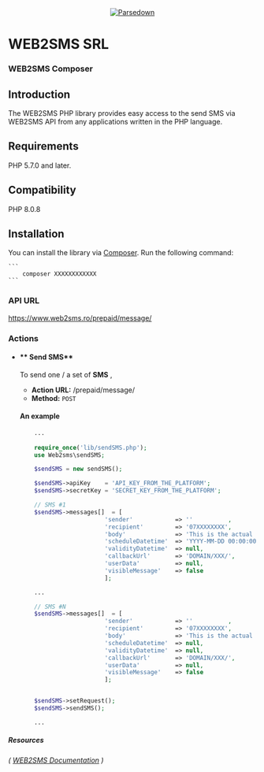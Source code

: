 <div align="center"><a href="https://www.web2sms.ro"><img alt="Parsedown" src="https://www.web2sms.ro/assets/themes/public/images/front/logo.png" /></a></div>

# WEB2SMS SRL
### WEB2SMS Composer

## Introduction

The WEB2SMS PHP library provides easy access to the send SMS via WEB2SMS API from any
applications written in the PHP language.

## Requirements
PHP 5.7.0 and later.

## Compatibility
PHP 8.0.8

## Installation 

You can install the library via [Composer](http://getcomposer.org/). Run the following command:

    ```
        composer XXXXXXXXXXXX
    ```

### API URL
<https://www.web2sms.ro/prepaid/message/>


### Actions
* #### ** Send SMS**
        
    To send one / a set of **SMS** ,

    * **Action URL:** /prepaid/message/
    * **Method:** `POST`    
    
        
    #### An example

    ```php
        ...
        
        require_once('lib/sendSMS.php');
        use Web2sms\sendSMS;

        $sendSMS = new sendSMS();

        $sendSMS->apiKey    = 'API_KEY_FROM_THE_PLATFORM'; 
        $sendSMS->secretKey = 'SECRET_KEY_FROM_THE_PLATFORM';

        // SMS #1
        $sendSMS->messages[]  = [
                            'sender'            => ''          ,          // who send the SMS             // Optional
                            'recipient'         => '07XXXXXXXX',          // who recive the SMS           // Mandatory
                            'body'              => 'This is the actual content of SMS nr one',              // Mandatory
                            'scheduleDatetime'  => 'YYYY-MM-DD 00:00:00', // Data & Time to send SMS      // Optional
                            'validityDatetime'  => null,                  // Data & Time of expire SMS    // Optional
                            'callbackUrl'       => 'DOMAIN/XXX/',         // Full callback URL            // Optional    
                            'userData'          => null,                  // User data                    // Optional
                            'visibleMessage'    => false                  // false / True                 // Optional
                            ];

        ...

        // SMS #N
        $sendSMS->messages[]  = [
                            'sender'            => ''          ,          // who send the SMS             // Optional
                            'recipient'         => '07XXXXXXXX',          // who recive the SMS           // Mandatory
                            'body'              => 'This is the actual content of SMS nr N'                 // Mandatory
                            'scheduleDatetime'  => null,                  // Data & Time to send SMS      // Optional
                            'validityDatetime'  => null,                  // Data & Time of expire SMS    // Optional
                            'callbackUrl'       => 'DOMAIN/XXX/',         // Full callback URL            // Optional    
                            'userData'          => null,                  // User data                    // Optional
                            'visibleMessage'    => false                  // false / True                 // Optional
                            ];


        $sendSMS->setRequest();
        $sendSMS->sendSMS();

        ...
    ```

##### Resources
###### ( <a href="https://sites.google.com/a/netopia-system.com/wiki-web2sms/api-web2sms-rest-client" target="_blank">WEB2SMS Documentation</a> )